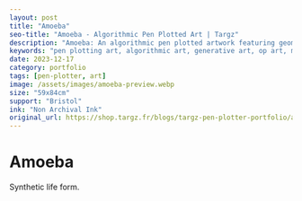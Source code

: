 ```yaml
---
layout: post
title: "Amoeba"
seo-title: "Amoeba - Algorithmic Pen Plotted Art | Targz"
description: "Amoeba: An algorithmic pen plotted artwork featuring geometric patterns. 59x84cm non archival ink on Bristol paper."
keywords: "pen plotting art, algorithmic art, generative art, op art, mathematical art, geometric patterns, bristol paper, precision plotting"
date: 2023-12-17
category: portfolio
tags: [pen-plotter, art]
image: /assets/images/amoeba-preview.webp
size: "59x84cm"
support: "Bristol"
ink: "Non Archival Ink"
original_url: https://shop.targz.fr/blogs/targz-pen-plotter-portfolio/amoeba
---
```


# Amoeba

Synthetic life form.

